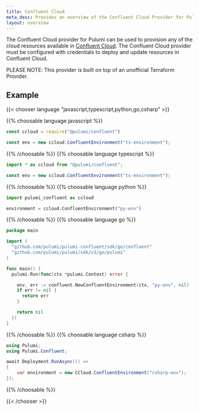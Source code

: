```yaml
---
title: Confluent Cloud
meta_desc: Provides an overview of the Confluent Cloud Provider for Pulumi.
layout: overview
---
```


The Confluent Cloud provider for Pulumi can be used to provision any of the cloud resources available in [Confluent Cloud](https://confluent.cloud/).
The Confluent Cloud provider must be configured with credentials to deploy and update resources in Confluent Cloud.

PLEASE NOTE: This provider is built on top of an unofficial Terraform Provider.

## Example

{{< chooser language "javascript,typescript,python,go,csharp" >}}

{{% choosable language javascript %}}

```javascript
const ccloud = require("@pulumi/confluent")

const env = new ccloud.ConfluentEnvironment("ts-environment");
```

{{% /choosable %}}
{{% choosable language typescript %}}

```typescript
import * as ccloud from "@pulumi/confluent";

const env = new ccloud.ConfluentEnvironment("ts-environment");
```

{{% /choosable %}}
{{% choosable language python %}}

```python
import pulumi_confluent as ccloud

environment = ccloud.ConfluentEnvironment("py-env")
```

{{% /choosable %}}
{{% choosable language go %}}

```go
package main

import (
  "github.com/pulumi/pulumi-confluent/sdk/go/confluent"
  "github.com/pulumi/pulumi/sdk/v3/go/pulumi"
)

func main() {
  pulumi.Run(func(ctx *pulumi.Context) error {

    env, err := confluent.NewConfluentEnvironment(ctx, "py-env", nil)
    if err != nil {
      return err
    }

    return nil
  })
}

```

{{% /choosable %}}
{{% choosable language csharp %}}

```csharp
using Pulumi;
using Pulumi.Confluent;

await Deployment.RunAsync(() => 
{
    var environment = new CCloud.ConfluentEnvironment("csharp-env");
});
```

{{% /choosable %}}

{{< /chooser >}}
